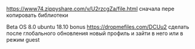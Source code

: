 https://www74.zippyshare.com/v/U2rzcgZa/file.html сначала пере копировать библиотеки

Beta OS 8.0 ubuntu 18.10 bonus https://dropmefiles.com/DCUu2 сделать после глобального обновления новый профиль и зайти в него или в режим guest
